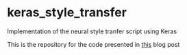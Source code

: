# keras_style_transfer
Implementation of the neural style tranfer script using Keras

This is the repository for the code presented in [this](http://markojerkic.com/style-transfer-keras/) blog post
